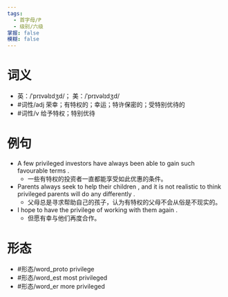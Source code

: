 ```yaml
---
tags:
  - 首字母/P
  - 级别/六级
掌握: false
模糊: false
---
```

# 词义
- 英：/ˈprɪvəlɪdʒd/； 美：/ˈprɪvəlɪdʒd/
- #词性/adj  荣幸；有特权的；幸运；特许保密的；受特别优待的
- #词性/v  给予特权；特别优待
# 例句
- A few privileged investors have always been able to gain such favourable terms .
	- 一些有特权的投资者一直都能享受如此优惠的条件。
- Parents always seek to help their children , and it is not realistic to think privileged parents will do any differently .
	- 父母总是寻求帮助自己的孩子，认为有特权的父母不会从俗是不现实的。
- I hope to have the privilege of working with them again .
	- 但愿有幸与他们再度合作。
# 形态
- #形态/word_proto privilege
- #形态/word_est most privileged
- #形态/word_er more privileged

